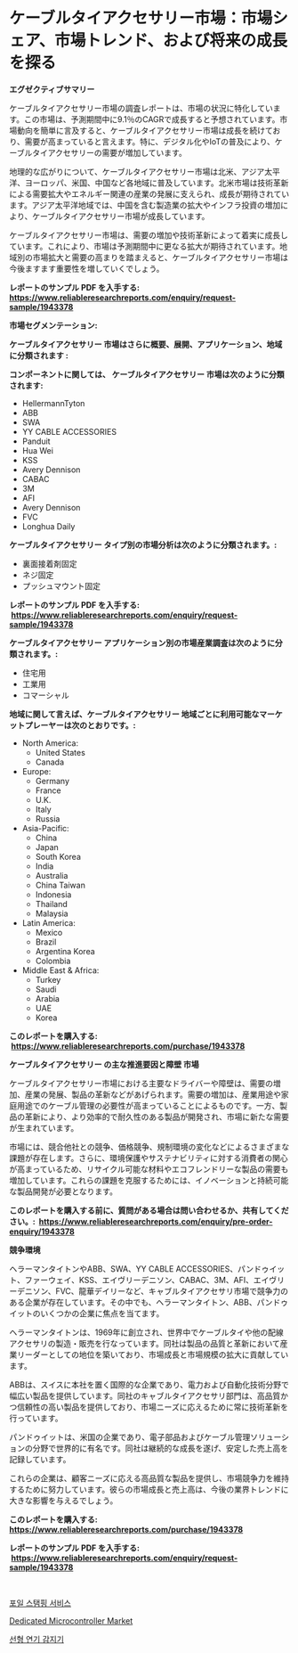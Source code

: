 <p><h1>ケーブルタイアクセサリー市場：市場シェア、市場トレンド、および将来の成長を探る</h1></p><p><strong>エグゼクティブサマリー</strong></p>
<p><p>ケーブルタイアクセサリー市場の調査レポートは、市場の状況に特化しています。この市場は、予測期間中に9.1％のCAGRで成長すると予想されています。市場動向を簡単に言及すると、ケーブルタイアクセサリー市場は成長を続けており、需要が高まっていると言えます。特に、デジタル化やIoTの普及により、ケーブルタイアクセサリーの需要が増加しています。</p><p>地理的な広がりについて、ケーブルタイアクセサリー市場は北米、アジア太平洋、ヨーロッパ、米国、中国など各地域に普及しています。北米市場は技術革新による需要拡大やエネルギー関連の産業の発展に支えられ、成長が期待されています。アジア太平洋地域では、中国を含む製造業の拡大やインフラ投資の増加により、ケーブルタイアクセサリー市場が成長しています。</p><p>ケーブルタイアクセサリー市場は、需要の増加や技術革新によって着実に成長しています。これにより、市場は予測期間中に更なる拡大が期待されています。地域別の市場拡大と需要の高まりを踏まえると、ケーブルタイアクセサリー市場は今後ますます重要性を増していくでしょう。</p></p>
<p><strong>レポートのサンプル PDF を入手する: <a href="https://www.reliableresearchreports.com/enquiry/request-sample/1943378">https://www.reliableresearchreports.com/enquiry/request-sample/1943378</a></strong></p>
<p><strong>市場セグメンテーション:</strong></p>
<p><strong> ケーブルタイアクセサリー 市場はさらに概要、展開、アプリケーション、地域に分類されます :</strong></p>
<p><strong>コンポーネントに関しては、 ケーブルタイアクセサリー 市場は次のように分類されます: &nbsp;</strong></p>
<p><ul><li>HellermannTyton</li><li>ABB</li><li>SWA</li><li>YY CABLE ACCESSORIES</li><li>Panduit</li><li>Hua Wei</li><li>KSS‎</li><li>Avery Dennison</li><li>CABAC</li><li>3M</li><li>AFI</li><li>Avery Dennison</li><li>FVC</li><li>Longhua Daily</li></ul></p>
<p><strong> ケーブルタイアクセサリー タイプ別の市場分析は次のように分類されます。:</strong></p>
<p><ul><li>裏面接着剤固定</li><li>ネジ固定</li><li>プッシュマウント固定</li></ul></p>
<p><strong>レポートのサンプル PDF を入手する: &nbsp;<a href="https://www.reliableresearchreports.com/enquiry/request-sample/1943378">https://www.reliableresearchreports.com/enquiry/request-sample/1943378</a></strong></p>
<p><strong> ケーブルタイアクセサリー アプリケーション別の市場産業調査は次のように分類されます。:</strong></p>
<p><ul><li>住宅用</li><li>工業用</li><li>コマーシャル</li></ul></p>
<p><strong>地域に関して言えば、ケーブルタイアクセサリー 地域ごとに利用可能なマーケットプレーヤーは次のとおりです。:</strong></p>
<p><ul>
    <li>
        North America:
        <ul>
            <li>United States</li>
            <li>Canada</li>
        </ul>
    </li>
    <li>
        Europe:
        <ul>
            <li>Germany</li>
            <li>France</li>
            <li>U.K.</li>
            <li>Italy</li>
            <li>Russia</li>
        </ul>
    </li>
    <li>
        Asia-Pacific:
        <ul>
            <li>China</li>
            <li>Japan</li>
            <li>South Korea</li>
            <li>India</li>
            <li>Australia</li>
            <li>China Taiwan</li>
            <li>Indonesia</li>
            <li>Thailand</li>
            <li>Malaysia</li>
        </ul>
    </li>
    <li>
        Latin America:
        <ul>
            <li>Mexico</li>
            <li>Brazil</li>
            <li>Argentina Korea</li>
            <li>Colombia</li>
        </ul>
    </li>
    <li>
        Middle East & Africa:
        <ul>
            <li>Turkey</li>
            <li>Saudi</li>
            <li>Arabia</li>
            <li>UAE</li>
            <li>Korea</li>
        </ul>
    </li>
    </ul></p>
<p><strong>このレポートを購入する: &nbsp;<a href="https://www.reliableresearchreports.com/purchase/1943378">https://www.reliableresearchreports.com/purchase/1943378</a></strong></p>
<p><strong>ケーブルタイアクセサリー の主な推進要因と障壁 市場</strong></p>
<p><p>ケーブルタイアクセサリー市場における主要なドライバーや障壁は、需要の増加、産業の発展、製品の革新などがあげられます。需要の増加は、産業用途や家庭用途でのケーブル管理の必要性が高まっていることによるものです。一方、製品の革新により、より効率的で耐久性のある製品が開発され、市場に新たな需要が生まれています。</p><p>市場には、競合他社との競争、価格競争、規制環境の変化などによるさまざまな課題が存在します。さらに、環境保護やサステナビリティに対する消費者の関心が高まっているため、リサイクル可能な材料やエコフレンドリーな製品の需要も増加しています。これらの課題を克服するためには、イノベーションと持続可能な製品開発が必要となります。</p></p>
<p><strong>このレポートを購入する前に、質問がある場合は問い合わせるか、共有してください。:&nbsp; <a href="https://www.reliableresearchreports.com/enquiry/pre-order-enquiry/1943378">https://www.reliableresearchreports.com/enquiry/pre-order-enquiry/1943378</a></strong></p>
<p><strong>競争環境</strong></p>
<p><p>ヘラーマンタイトンやABB、SWA、YY CABLE ACCESSORIES、パンドゥイット、ファーウェイ、KSS、エイヴリーデニソン、CABAC、3M、AFI、エイヴリーデニソン、FVC、龍華デイリーなど、キャブルタイアクセサリ市場で競争力のある企業が存在しています。その中でも、ヘラーマンタイトン、ABB、パンドゥイットのいくつかの企業に焦点を当てます。</p><p>ヘラーマンタイトンは、1969年に創立され、世界中でケーブルタイや他の配線アクセサリの製造・販売を行なっています。同社は製品の品質と革新において産業リーダーとしての地位を築いており、市場成長と市場規模の拡大に貢献しています。</p><p>ABBは、スイスに本社を置く国際的な企業であり、電力および自動化技術分野で幅広い製品を提供しています。同社のキャブルタイアクセサリ部門は、高品質かつ信頼性の高い製品を提供しており、市場ニーズに応えるために常に技術革新を行っています。</p><p>パンドゥイットは、米国の企業であり、電子部品およびケーブル管理ソリューションの分野で世界的に有名です。同社は継続的な成長を遂げ、安定した売上高を記録しています。</p><p>これらの企業は、顧客ニーズに応える高品質な製品を提供し、市場競争力を維持するために努力しています。彼らの市場成長と売上高は、今後の業界トレンドに大きな影響を与えるでしょう。</p></p>
<p><strong>このレポートを購入する: &nbsp; <a href="https://www.reliableresearchreports.com/purchase/1943378">https://www.reliableresearchreports.com/purchase/1943378</a></strong></p>
<p><strong>レポートのサンプル PDF を入手する: &nbsp;<a href="https://www.reliableresearchreports.com/enquiry/request-sample/1943378">https://www.reliableresearchreports.com/enquiry/request-sample/1943378</a></strong><strong></strong></p>
<p>&nbsp;</p>
<p><p><a href="https://medium.com/@kathyorton6556/%ED%99%80%EB%A1%9C%EA%B7%B8%EB%9E%A8-%EC%9D%B8%EC%87%84-%EC%84%9C%EB%B9%84%EC%8A%A4-%EC%8B%9C%EC%9E%A5-%EC%A0%84%EB%A7%9D-%EC%82%B0%EC%97%85-%EA%B0%9C%EC%9A%94-%EB%B0%8F-%EC%98%88%EC%B8%A1-2024%EB%85%84%EB%B6%80%ED%84%B0-2031%EB%85%84%EA%B9%8C%EC%A7%80-4ede7d930d4a">포일 스탬핑 서비스</a></p><p><a href="https://github.com/Sinjinluong3e0awx2m195k76/Market-Research-Report-List-1/blob/main/dedicated-microcontroller-market.md">Dedicated Microcontroller Market</a></p><p><a href="https://medium.com/@sophieinleeds/%EC%84%A0%ED%98%95-%EC%97%B0%EA%B8%B0-%EA%B0%90%EC%A7%80%EA%B8%B0-%EC%8B%9C%EC%9E%A5-%EB%8F%99%ED%96%A5-%EB%B0%8F-%EC%8B%9C%EC%9E%A5-%EB%B6%84%EC%84%9D%EC%9D%80-2024%EB%85%84%EB%B6%80%ED%84%B0-2031%EB%85%84%EA%B9%8C%EC%A7%80-%EC%98%88%EC%B8%A1%EB%90%A9%EB%8B%88%EB%8B%A4-e2946392d9e0">선형 연기 감지기</a></p></p>